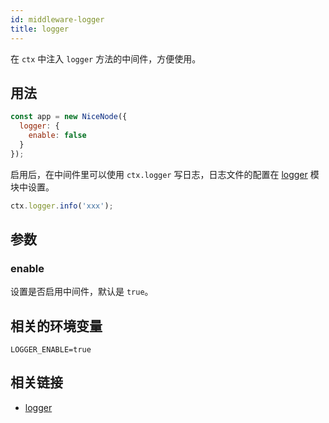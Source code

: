 ```yaml
---
id: middleware-logger
title: logger
---
```


在 `ctx` 中注入 `logger` 方法的中间件，方便使用。

## 用法
```js
const app = new NiceNode({
  logger: {
    enable: false
  }
});
```
启用后，在中间件里可以使用 `ctx.logger` 写日志，日志文件的配置在 [logger](../util/util-logger.md) 模块中设置。
```js
ctx.logger.info('xxx');
```

## 参数

### enable
设置是否启用中间件，默认是 `true`。

## 相关的环境变量
```
LOGGER_ENABLE=true
```

## 相关链接
- [logger](../util/util-logger.md)
